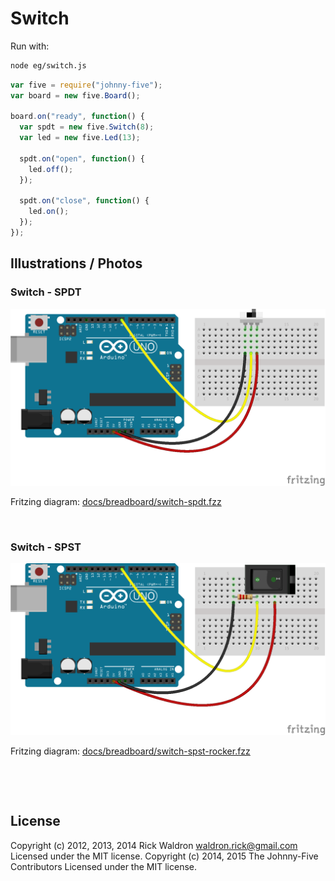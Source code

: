 <!--remove-start-->

# Switch



Run with:
```bash
node eg/switch.js
```

<!--remove-end-->

```javascript
var five = require("johnny-five");
var board = new five.Board();

board.on("ready", function() {
  var spdt = new five.Switch(8);
  var led = new five.Led(13);

  spdt.on("open", function() {
    led.off();
  });

  spdt.on("close", function() {
    led.on();
  });
});

```


## Illustrations / Photos


### Switch - SPDT



![docs/breadboard/switch-spdt.png](breadboard/switch-spdt.png)<br>

Fritzing diagram: [docs/breadboard/switch-spdt.fzz](breadboard/switch-spdt.fzz)

&nbsp;
### Switch - SPST



![docs/breadboard/switch-spst-rocker.png](breadboard/switch-spst-rocker.png)<br>

Fritzing diagram: [docs/breadboard/switch-spst-rocker.fzz](breadboard/switch-spst-rocker.fzz)

&nbsp;





&nbsp;

<!--remove-start-->

## License
Copyright (c) 2012, 2013, 2014 Rick Waldron <waldron.rick@gmail.com>
Licensed under the MIT license.
Copyright (c) 2014, 2015 The Johnny-Five Contributors
Licensed under the MIT license.

<!--remove-end-->
